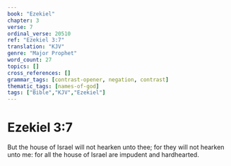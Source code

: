 ```yaml
---
book: "Ezekiel"
chapter: 3
verse: 7
ordinal_verse: 20510
ref: "Ezekiel 3:7"
translation: "KJV"
genre: "Major Prophet"
word_count: 27
topics: []
cross_references: []
grammar_tags: [contrast-opener, negation, contrast]
thematic_tags: [names-of-god]
tags: ["Bible","KJV","Ezekiel"]
---
```


# Ezekiel 3:7

But the house of Israel will not hearken unto thee; for they will not hearken unto me: for all the house of Israel are impudent and hardhearted.
